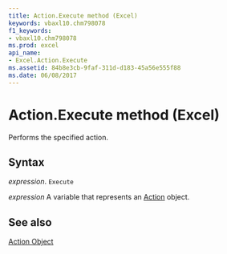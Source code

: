 ```yaml
---
title: Action.Execute method (Excel)
keywords: vbaxl10.chm798078
f1_keywords:
- vbaxl10.chm798078
ms.prod: excel
api_name:
- Excel.Action.Execute
ms.assetid: 84b8e3cb-9faf-311d-d183-45a56e555f88
ms.date: 06/08/2017
---
```



# Action.Execute method (Excel)

Performs the specified action.


## Syntax

 _expression_. `Execute`

 _expression_ A variable that represents an [Action](Excel.Action.md) object.


## See also


[Action Object](Excel.Action.md)

